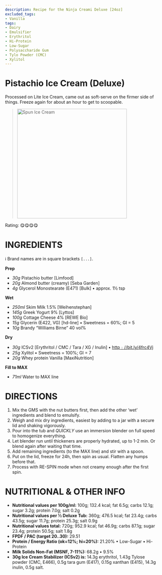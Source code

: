 ```yaml
---
description: Recipe for the Ninja Creami Deluxe [24oz]
excluded_tags:
- Vanilla
tags:
- Dairy
- Emulsifier
- Erythritol
- Hi-Protein
- Low-Sugar
- Polysaccharide Gum
- Tylo Powder (CMC)
- Xylitol
---
```

# Pistachio Ice Cream (Deluxe)

Processed on Lite Ice Cream, came out as soft-serve on the firmer side of things.
Freeze again for about an hour to get to scoopable.

> <img width=360 alt="Spun Ice Cream" src="Pistachio_2025-01-01.jpg" class="zoomable" />

Rating: 😋😋😋😋

# INGREDIENTS

ℹ️ Brand names are in square brackets `[...]`.

**Prep**

  - _30g_ Pistachio butter [Limfood]
  - _20g_ Almond butter (creamy) [Seba Garden]
  - _4g_ Glycerol Monostearate (E471) [Bulk] • approx. 1½ tsp

**Wet**

  - _250ml_ Skim Milk 1.5% [Weihenstephan]
  - _145g_ Greek Yogurt 9% [Lyttos]
  - _100g_ Cottage Cheese 4% [REWE Bio]
  - _15g_ Glycerin (E422, VG) [hd-line] • Sweetness = 60%; GI = 5
  - _10g_ Brandy “Williams Birne” 40 vol%

**Dry**

  - _30g_ ICSv2 [Erythritol / CMC / Tara / XG / Inulin] • [http﹕//bit.ly/4frc4Vj](https://github.com/jhermann/ice-creamery/tree/main/recipes/Ice%20Cream%20Stabilizer%20%28ICS%29)
  - _25g_ Xylitol • Sweetness = 100%; GI = 7
  - _20g_ Whey protein Vanilla [MaxiNutrition]

**Fill to MAX**

  - _71ml_ Water to MAX line

# DIRECTIONS

 1. Mix the GMS with the nut butters first, then add the other ‘wet’ ingredients and blend to emulsify.
 1. Weigh and mix dry ingredients, easiest by adding to a jar with a secure lid and shaking vigorously.
 1. Pour into the tub and *QUICKLY* use an immersion blender on full speed to homogenize everything.
 1. Let blender run until thickeners are properly hydrated, up to 1-2 min. Or blend again after waiting that time.
 1. Add remaining ingredients (to the MAX line) and stir with a spoon.
 1. Put on the lid, freeze for 24h, then spin as usual. Flatten any humps before that.
 1. Process with RE-SPIN mode when not creamy enough after the first spin.

# NUTRITIONAL & OTHER INFO
- **Nutritional values per 100g/ml:** 100g; 132.4 kcal; fat 6.5g; carbs 12.1g; sugar 3.2g; protein 7.0g; salt 0.2g
- **Nutritional values per ½ Deluxe Tub:** 360g; 476.5 kcal; fat 23.4g; carbs 43.5g; sugar 11.7g; protein 25.3g; salt 0.9g
- **Nutritional values total:** 720g; 952.9 kcal; fat 46.9g; carbs 87.1g; sugar 23.4g; protein 50.5g; salt 1.8g
- **FPDF / PAC (target 20..30):** 29.51
- **Protein / Energy Ratio (ok=12%; hi=20%):** 21.20% • Low-Sugar • Hi-Protein
- **Milk Solids Non-Fat (MSNF, 7-11%):** 68.2g • 9.5%
- **30g Ice Cream Stabilizer (ICSv2) is:** 14.3g erythritol, 1.43g Tylose powder (CMC, E466), 
0.5g tara gum (E417), 0.15g xanthan (E415),
14.3g inulin, 0.5g salt.

